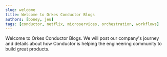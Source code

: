 ```yaml
---
slug: welcome
title: Welcome to Orkes Conductor Blogs
authors: [boney, jeu]
tags: [conductor, netflix, microservices, orchestration, workflows]
---
```


Welcome to Orkes Conductor Blogs. We will post our company's journey and details about how Conductor is helping the
engineering community to build great products.

<!--truncate-->
